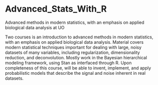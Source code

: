 # Advanced_Stats_With_R #
Advanced methods in modern statistics, with an emphasis on applied biological data analysis at UO
     

Two courses is an introduction to advanced methods in modern statistics, with an emphasis on applied biological data analysis. Material covers modern statistical techniques important for dealing with large, noisy datasets of many variables, including regularization, dimensionality reduction, and deconvolution. Mostly work in the Bayesian hierarchical modeling framework, using Stan as interfaced through R. Upon completeness of this course, will be able to invent, implement, and apply probabilistic models that describe the signal and noise inherent in real datasets.
